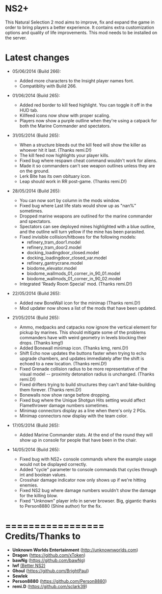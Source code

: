 ﻿NS2+
==========
This Natural Selection 2 mod aims to improve, fix and expand the game in order to bring players a better experience. It contains extra customization options and quality of life improvements. This mod needs to be installed on the server.

Latest changes
==============
- 05/06/2014 (Build 266):
	- Added more characters to the Insight player names font.
	- Compatiblity with Build 266.

- 01/06/2014 (Build 265):
	- Added red border to kill feed highlight. You can toggle it off in the HUD tab.
	- Killfeed icons now show with proper scaling.
	- Players now show a purple outline when they're using a catpack for both the Marine Commander and spectators.

- 31/05/2014 (Build 265):
	- When a structure bleeds out the kill feed will show the killer as whoever hit it last. (Thanks remi.D!)
	- The kill feed now highlights your player kills.
	- Fixed bug where respawn cheat command wouldn't work for aliens.
	- Made it so commanders can't see weapon outlines unless they are on the ground.
	- Lerk Bite has its own obituary icon.
	- Leap should work in RR post-game. (Thanks remi.D!)

- 28/05/2014 (Build 265):
	- You can now sort by column in the mods window.
	- Fixed bug where Last life stats would show up as "nan%" sometimes.
	- Dropped marine weapons are outlined for the marine commander and spectators.
	- Spectators can see deployed mines highlighted with a blue outline, and the outline will turn yellow if the mine has been parasited.
	- Fixed invisible collision/hitboxes for the following models:
		- refinery_tram_door1.model
		- refinery_tram_door2.model
		- docking_loadingdoor_closed.model
		- docking_loadingdoor_closed_var.model
		- refinery_gantrycrane.model
		- biodome_elevator.model
		- biodome_wallmods_01_corner_in_90_01.model
		- biodome_wallmods_01_corner_in_90_02.model
	- Integrated 'Ready Room Special' mod. (Thanks remi.D!)

- 22/05/2014 (Build 265):
	- Added new BoneWall icon for the minimap (Thanks remi.D!)
	- Mod updater now shows a list of the mods that have been updated.

- 21/05/2014 (Build 265):
	- Ammo, medpacks and catpacks now ignore the vertical element for pickup by marines. This should mitigate some of the problems commanders have with weird geometry in levels blocking their drops. (Thanks kmg!)
	- Added Bonewall minimap icon. (Thanks kmg, remi.D!)
	- Shift Echo now updates the buttons faster when trying to echo upgrade chambers, and updates immediately after the shift is echoed to a new location. (Thanks remi.D!)
	- Fixed Grenade collision radius to be more representative of the visual model -- proximity detonation radius is unchanged. (Thanks remi.D!)
	- Fixed drifters trying to build structures they can't and fake-building them forever. (Thanks remi.D!)
	- Bonewalls now show range before dropping.
	- Fixed bug where the Unique Shotgun Hits setting would affect Flamethrower damage numbers sometimes.
	- Minimap connectors display as a line when there's only 2 PGs.
	- Minimap connectors now display with the team color.

- 17/05/2014 (Build 265):
	- Added Marine Commander stats. At the end of the round they will show up in console for people that have been in the chair.

- 14/05/2014 (Build 265):
	- Fixed bug with NS2+ console commands where the example usage would not be displayed correctly.
	- Added "cycle" parameter to console commands that cycles through int and boolean values.
	- Crosshair damage indicator now only shows up if we're hitting enemies.
	- Fixed NS2 bug where damage numbers wouldn't show the damage for the killing blow.
	- Fixed "Unknown" player info in server browser. Big, gigantic thanks to Person8880 (Shine author) for the fix.

=================
Credits/Thanks to
=================
- **Unknown Worlds Entertainment** (http://unknownworlds.com)
- **Dragon** (https://github.com/xToken)
- **bawNg** (https://github.com/bawNg)
- **lwf** [(Better NS2)](http://steamcommunity.com/sharedfiles/filedetails/?id=113116595)
- **Ghoul** (https://github.com/BrightPaul)
- **Sewlek**
- **Person8880** (https://github.com/Person8880)
- **remi.D** (https://github.com/sclark39)
